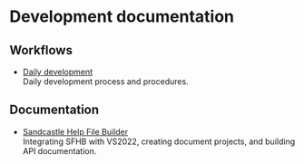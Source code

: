 <!-- u250430-->

# Development documentation

## Workflows

* [Daily development](workflow-daily-development.md)  
Daily development process and procedures.

## Documentation

* [Sandcastle Help File Builder](sfhb.md)  
Integrating SFHB with VS2022, creating document projects, and building API documentation.
